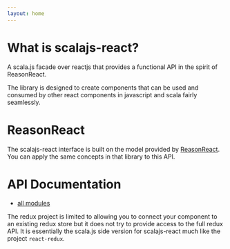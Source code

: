```yaml
---
layout: home
---
```

# What is scalajs-react?

A scala.js facade over reactjs that provides a functional API in the spirit of ReasonReact.

The library is designed to create components that can be used and consumed by other react components in javascript and scala fairly seamlessly.

# ReasonReact
The scalajs-react interface is built on the model provided by [ReasonReact](https://reasonml.github.io/reason-react). You can apply the same concepts in that library to this API.

# API Documentation

* [all modules](api/ttg/react)

The redux project is limited to allowing you to connect your component to an existing redux store but it does not try to provide access to the full redux API. It is essentially the scala.js side version for scalajs-react much like the project `react-redux`.

